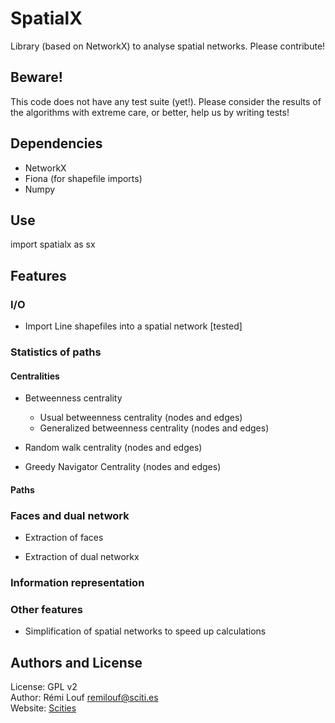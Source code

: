 # SpatialX

Library (based on NetworkX) to analyse spatial networks. Please contribute!

## Beware!

This code does not have any test suite (yet!). Please consider the results of
the algorithms with extreme care, or better, help us by writing tests!

## Dependencies

* NetworkX
* Fiona (for shapefile imports)
* Numpy

## Use

import spatialx as sx 


## Features

### I/O

+ Import Line shapefiles into a spatial network [tested]

### Statistics of paths

#### Centralities

+ Betweenness centrality
    + Usual betweenness centrality (nodes and edges)
    + Generalized betweenness centrality (nodes and edges)

+ Random walk centrality (nodes and edges)

+ Greedy Navigator Centrality (nodes and edges)

#### Paths


### Faces and dual network

+ Extraction of faces

+ Extraction of dual networkx

### Information representation


### Other features

+ Simplification of spatial networks to speed up calculations


## Authors and License

License: GPL v2  
Author: Rémi Louf <remilouf@sciti.es>  
Website: [Scities](http://www.sciti.es)
